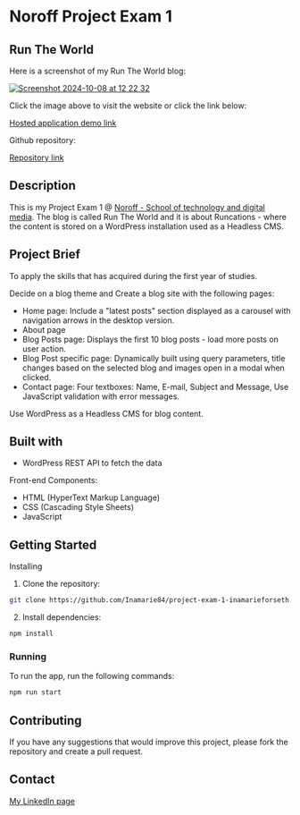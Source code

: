 # Noroff Project Exam 1

## Run The World

Here is a screenshot of my Run The World blog:

[![Screenshot 2024-10-08 at 12 22 32](https://github.com/user-attachments/assets/788eddb3-31cc-4df9-8d0b-288869445a56)](https://github.com/user-attachments/assets/788eddb3-31cc-4df9-8d0b-288869445a56)

Click the image above to visit the website or click the link below:

[Hosted application demo link](https://runtheworld-project-exam-1-ina.netlify.app/)

Github repository:

[Repository link](https://github.com/Inamarie84/project-exam-1-inamarieforseth)

## Description

This is my Project Exam 1 @ [Noroff - School of technology and digital media](https://www.noroff.no/).
The blog is called Run The World and it is about Runcations - where the content is stored on a WordPress installation used as a Headless CMS. 

## Project Brief

To apply the skills that has acquired during the first year of studies.

Decide on a blog theme and Create a blog site with the following pages:

* Home page:  Include a "latest posts" section displayed as a carousel with navigation arrows in the desktop version.
* About page
* Blog Posts page: Displays the first 10 blog posts - load more posts on user action.
* Blog Post specific page: Dynamically built using query parameters, title changes based on the selected blog and images open in a modal when clicked.
* Contact page: Four textboxes: Name, E-mail, Subject and Message, Use JavaScript validation with error messages.

Use WordPress as a Headless CMS for blog content. 

## Built with

* WordPress REST API to fetch the data

Front-end Components:
* HTML (HyperText Markup Language)
* CSS (Cascading Style Sheets)
* JavaScript

## Getting Started

Installing

1. Clone the repository:
```bash
git clone https://github.com/Inamarie84/project-exam-1-inamarieforseth.git
```

2. Install dependencies:
```bash
npm install
```

### Running

To run the app, run the following commands:

```bash
npm run start 
```
## Contributing

If you have any suggestions that would improve this project, please fork the repository and create a pull request.

## Contact

[My LinkedIn page](https://www.linkedin.com/in/ina-marie-forseth-66a7b232/)


